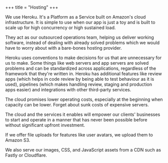+++
title = "Hosting"
+++

We use Heroku. It's a Platform as a Service built on Amazon's cloud infrastructure. It is simple to use when our app is just a toy and is built to scale up for high concurrency or high sustained load.

They act as our outsourced operations team, helping us deliver working software, instead of dealing with already solved problems which we would have to worry about with a bare-bones hosting provider.

Heroku uses conventions to make decisions for us that are unnecessary for us to make. Some things like web servers and app servers are solved problems and can be standardized across applications, regardless of the framework that they're written in. Heroku has additional features like review apps (which helps in code review by being able to test behaviour as it is used), pipelines (which makes handling review, staging and production apps easier) and integrations with other third-party services.

The cloud promises lower operating costs, especially at the beginning when capacity can be lower. Forget about sunk costs of expensive servers.

The cloud and the services it enables will empower our clients' businesses to start and operate in a manner that has never been possible before without significant upfront investment.

If we offer file uploads for features like user avatars, we upload them to Amazon S3.

We also serve our images, CSS, and JavaScript assets from a CDN such as Fastly or Cloudflare.

